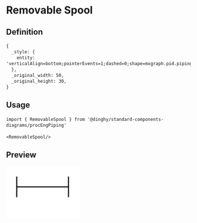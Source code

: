 # Removable Spool

## Definition

```
{
  _style: { 
    entity: 'verticalAlign=bottom;pointerEvents=1;dashed=0;shape=mxgraph.pid.piping.removable_spool;html=1;overflow=fill;',
  },
  _original_width: 50,
  _original_height: 30,
}
```

## Usage

```
import { RemovableSpool } from '@dinghy/standard-components-diagrams/procEngPiping'

<RemovableSpool/>
```

## Preview

<img src="./removable-spool.png" width="200"/>
